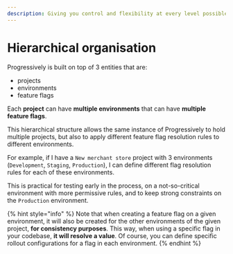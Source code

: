 ```yaml
---
description: Giving you control and flexibility at every level possible.
---
```


# Hierarchical organisation

Progressively is built on top of 3 entities that are:

* projects
* environments
* feature flags

Each **project** can have **multiple environments** that can have **multiple feature flags**.

This hierarchical structure allows the same instance of Progressively to hold multiple projects, but also to apply different feature flag resolution rules to different environments.

For example, if I have a `New merchant store` project with 3 environments (`Development`, `Staging`, `Production`), I can define different flag resolution rules for each of these environments.

This is practical for testing early in the process, on a not-so-critical environment with more permissive rules, and to keep strong constraints on the `Production` environment.

{% hint style="info" %}
Note that when creating a feature flag on a given environment, it will also be created for the other environments of the given project, **for consistency purposes**. This way, when using a specific flag in your codebase, **it will resolve a value**. Of course, you can define specific rollout configurations for a flag in each environment.
{% endhint %}
